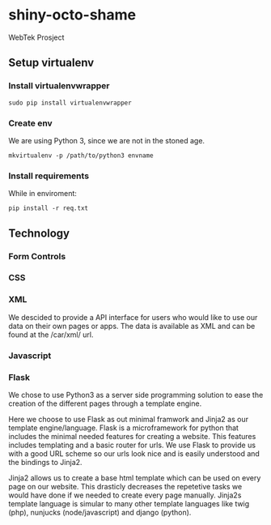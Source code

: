 shiny-octo-shame
================

WebTek Prosject

## Setup virtualenv

### Install virtualenvwrapper

    sudo pip install virtualenvwrapper

### Create env
We are using Python 3, since we are not in the stoned age.

    mkvirtualenv -p /path/to/python3 envname

### Install requirements
While in enviroment:

    pip install -r req.txt


## Technology

### Form Controls

### CSS

### XML

We descided to provide a API interface for users who would like to use our data on their own pages or apps. The data is available as XML and can be found at the /car/xml/ url.

### Javascript

### Flask

We chose to use Python3 as a server side programming solution to ease the creation of the different pages through a template engine.

Here we choose to use Flask as out minimal framwork and Jinja2 as our template engine/language. Flask is a microframework for python that includes the minimal needed features for creating a website. This features includes templating and a basic router for urls. We use Flask to provide us with a good URL scheme so our urls look nice and is easily understood and the bindings to Jinja2.

Jinja2 allows us to create a base html template which can be used on every page on our website. This drasticly decreases the repetetive tasks we would have done if we needed to create every page manually. Jinja2s template language is simular to many other template languages like twig (php), nunjucks (node/javascript) and django (python).
